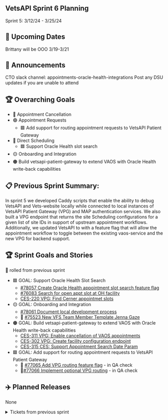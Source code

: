 ## VetsAPI Sprint 6 Planning
Sprint 5: 3/12/24 - 3/25/24

## 📅 Upcoming Dates
Brittany will be OOO 3/19-3/21 

## 📣 Announcements
CTO slack channel: appointments-oracle-health-integrations
Post any DSU updates if you are unable to attend

## 🏆 Overarching Goals
* 🔴 Appointment Cancellation
* 🟢 Appointment Requests
  * 🟩 Add support for routing appointment requests to VetsAPI Patient Gateway
* 🔵 Direct Scheduling
  * 🟦 Support Oracle Health slot search
* 🟡 Onboarding and Integration
* 🟠 Build vetsapi-patient-gateway to extend VAOS with Oracle Health write-back capabilities

## 📋 Previous Sprint Summary:
In sprint 5 we  developed Caddy scripts that enable the ability to debug VetsAPI and Vets-website locally while connected to local instances of VetsAPI Patient Gateway (VPG) and MAP authentication services.  We also built a VPG endpoint that returns the site Scheduling configurations for a given list of site IDs in support of upstream appointment workflows.   Additionally, we updated VetsAPI to with a feature flag that will allow the appointment workflow to toggle between the existing vaos-service and the new VPG for backend support.

## 🏆 Sprint Goals and Stories
🚧 rolled from previous sprint 
* 🟦  GOAL: Support Oracle Health Slot Search
  * [#78057 Create Oracle Health appointment slot search feature flag](https://app.zenhub.com/workspaces/appointments-oracle-health-integration-65a6e99ea522640e4d09393b/issues/gh/department-of-veterans-affairs/va.gov-team/78057) 
  * [#76083 Search for open appt slot at OH facility](https://app.zenhub.com/workspaces/appointments-oracle-health-integration-65a6e99ea522640e4d09393b/issues/gh/department-of-veterans-affairs/va.gov-team/76083)
  *  [CES-220 VPG: Find Cerner appointmet slots](https://issues.mobilehealth.va.gov/browse/CES-220)
* 🟡 GOAL: Onboarding and Integration
   * [#78061 Document local development process](https://app.zenhub.com/workspaces/appointments-oracle-health-integration-65a6e99ea522640e4d09393b/issues/gh/department-of-veterans-affairs/va.gov-team/78061)
   * 🚧 [#75523 New VFS Team Member Template Jenna Gaze](https://app.zenhub.com/workspaces/appointments-oracle-health-integration-65a6e99ea522640e4d09393b/issues/gh/department-of-veterans-affairs/va.gov-team/75523)
* 🟠 GOAL: Build vetsapi-patient-gateway to extend VAOS with Oracle Health write-back capabilities
  * [CES-311 VPG: Enable cancellation of VAOS appointments](https://issues.mobilehealth.va.gov/browse/CES-311)
  * [CES-302 VPG: Create facility configuration endpoint](https://issues.mobilehealth.va.gov/browse/CES-302)
  * [CES-315 CES: Support Appointment Search Date Param](https://issues.mobilehealth.va.gov/browse/CES-315)
* 🟩 GOAL: Add support for routing appointment requests to VetsAPI Patient Gateway
  * 🚧 [#77065 Add VPG routing feature flag](https://app.zenhub.com/workspaces/appointments-oracle-health-integration-65a6e99ea522640e4d09393b/issues/gh/department-of-veterans-affairs/va.gov-team/77065) - in QA check
  * 🚧[#77066 Implement optional VPG routing](https://app.zenhub.com/workspaces/appointments-oracle-health-integration-65a6e99ea522640e4d09393b/issues/gh/department-of-veterans-affairs/va.gov-team/77066) - in QA check
## ✈️ Planned Releases
None


<details>
<summary>Tickets from previous sprint</summary>

## Sprint Tickets for Sprint 5
🟡 rolled from previous sprint 🆕 new goal
🟡 GOAL: Complete initial code changes for Oracle Health Site CAncellations
🟡 #75639 Update appointment PUT requests to use VPG - In QA
🆕 GOAL: Add support for routing appointment requests to VetsAPI Patient Gateway
Update the VetsAPI vaos module with the capability to toggle the routing of appointment operations between vaos-service and VPG. This will allow the flexibility to easily test and validate the expected VPG behavior in the staging environment.
#77065 Add VPG routing feature flag
#77066 Implement optional VPG routing
🆕 GOAL: Integrate MAP user services into local setup
The work completed in #75635 and #75636 enabled the VetsAPI developers to integrate locally between vets-website, vets-api, and VPG. In order to fully test the appointment workflow, MAP authentication services must also be deployed locally. Since vetsApi addresses all MAP services from a single gateway, a proxy must be employed to allow the routing of multiple local MAP services to a single address. Develop, document, and deploy a script to enable this proxy.
#77019 Research and create Caddy script to enable local VPG integration
🆕 GOAL: Enhance the VetsAPI Patient Gateway to provide scheduling configurations for OH sites
Research and add an endpoint to the VetsAPI Patient Gateway that will enable the ability to retrieve the scheduling configurations for a list of facilities, including Oracle Health facilities.
#77072 Research VetsAPI type of care determination workflow
CES-302 VPG: Create facility configuration endpoint
🆕 GOAL: Return Cerner Appointments
CES-110 CES: Return Cerner appointments from Appointment reads
CES-109 CES: Return Cerner appointments from Appointment searches
GOAL: Build vetsapi-patient-gateway to extend VAOS with Oracle Health write-back capabilities this is a placeholder for VPG/CES work. This is more of an epic than a goal
<details> 

